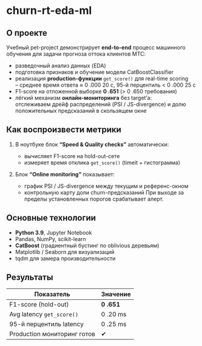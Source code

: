# churn-rt-eda-ml

## О проекте
Учебный pet-project демонстрирует **end-to-end** процесс машинного обучения для задачи прогноза оттока клиентов МТС:

- разведочный анализ данных (EDA)
- подготовка признаков и обучение модели CatBoostClassifier
- реализация **production-функции** `get_score()` для real-time scoring  
  – среднее время ответа ≈ 0 .000 20 с, 95-й перцентиль < 0 .000 25 с
- F1-score на отложенной выборке **0 .651** (> 0 .650 требования)
- лёгкий механизм **онлайн-мониторинга** без target’а:  
  отслеживаем дрейф распределений (PSI / JS-divergence) и долю положительных предсказаний в скользящем окне


## Как воспроизвести метрики

1. В ноутбуке блок **“Speed & Quality checks”** автоматически:

   * вычисляет F1-score на hold-out-сете
   * измеряет время отклика `get_score()` (timeit + гистограмма)
2. Блок **“Online monitoring”** показывает:

   * график PSI / JS-divergence между текущим и референс-окном
   * контрольную карту доли churn-предсказаний
     При выходе за пределы установленных порогов срабатывает алерт.

## Основные технологии

* **Python 3.9**, Jupyter Notebook
* Pandas, NumPy, scikit-learn
* **CatBoost** (градиентный бустинг по oblivious деревьям)
* Matplotlib / Seaborn для визуализаций
* tqdm для замера производительности

## Результаты

| Показатель                  | Значение   |
| --------------------------- | ---------- |
| F1-score (hold-out)         | **0 .651** |
| Avg latency `get_score()`   | 0 .20 ms   |
| 95-й перцентиль latency     | 0 .25 ms   |
| Production мониторинг готов | ✔          |

